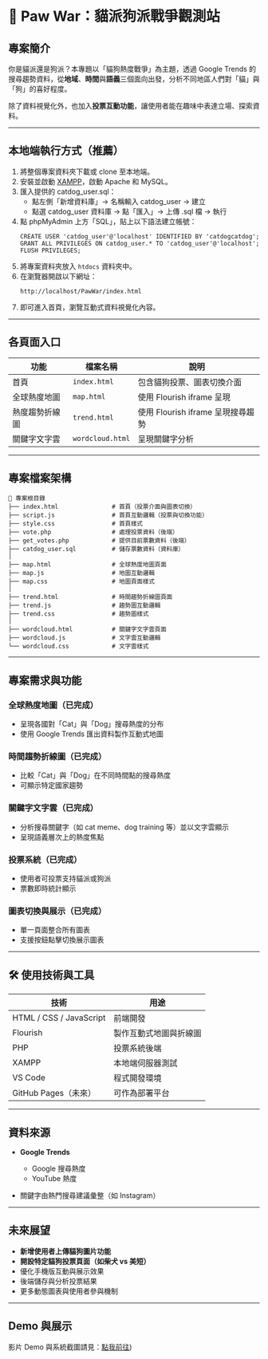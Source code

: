 # 🐾 Paw War：貓派狗派戰爭觀測站

## 專案簡介

你是貓派還是狗派？本專題以「貓狗熱度戰爭」為主題，透過 Google Trends 的搜尋趨勢資料，從**地域**、**時間**與**語義**三個面向出發，分析不同地區人們對「貓」與「狗」的喜好程度。

除了資料視覺化外，也加入**投票互動功能**，讓使用者能在趣味中表達立場、探索資料。

---

##  本地端執行方式（推薦）

1. 將整個專案資料夾下載或 clone 至本地端。
2. 安裝並啟動 [XAMPP](https://www.apachefriends.org/index.html)，啟動 Apache 和 MySQL。 
3. 匯入提供的 catdog_user.sql：
   * 點左側「新增資料庫」→ 名稱輸入 catdog_user → 建立
   * 點選 catdog_user 資料庫 → 點「匯入」→ 上傳 .sql 檔 → 執行
4. 點 phpMyAdmin 上方「SQL」，貼上以下語法建立帳號：
   ```
   CREATE USER 'catdog_user'@'localhost' IDENTIFIED BY 'catdogcatdog';
   GRANT ALL PRIVILEGES ON catdog_user.* TO 'catdog_user'@'localhost';
   FLUSH PRIVILEGES;
   ```
5. 將專案資料夾放入 `htdocs` 資料夾中。
6. 在瀏覽器開啟以下網址：
   ```
   http://localhost/PawWar/index.html
   ```
7. 即可進入首頁，瀏覽互動式資料視覺化內容。

---

##  各頁面入口

| 功能         | 檔案名稱             | 說明                    |
| ---------- | ---------------- | --------------------- |
|  首頁      | `index.html`     | 包含貓狗投票、圖表切換介面         |
|  全球熱度地圖  | `map.html`       | 使用 Flourish iframe 呈現 |
|  熱度趨勢折線圖 | `trend.html`     | 使用 Flourish iframe 呈現搜尋趨勢    |
|  關鍵字文字雲  | `wordcloud.html` | 呈現關鍵字分析   |

---

##  專案檔案架構

```
📁 專案根目錄
├── index.html               # 首頁（投票介面與圖表切換）
├── script.js                # 首頁互動邏輯（投票與切換功能）
├── style.css                # 首頁樣式
├── vote.php                 # 處理投票資料（後端）
├── get_votes.php            # 提供目前票數資料（後端）
├── catdog_user.sql          # 儲存票數資料（資料庫）
│
├── map.html                 # 全球熱度地圖頁面
├── map.js                   # 地圖互動邏輯
├── map.css                  # 地圖頁面樣式
│
├── trend.html               # 時間趨勢折線圖頁面
├── trend.js                 # 趨勢圖互動邏輯
├── trend.css                # 趨勢圖樣式
│
├── wordcloud.html           # 關鍵字文字雲頁面
├── wordcloud.js             # 文字雲互動邏輯
└── wordcloud.css            # 文字雲樣式
```

---

## 專案需求與功能

###  全球熱度地圖（已完成）

* 呈現各國對「Cat」與「Dog」搜尋熱度的分布
* 使用 Google Trends 匯出資料製作互動式地圖

###  時間趨勢折線圖（已完成）

* 比較「Cat」與「Dog」在不同時間點的搜尋熱度
* 可顯示特定國家趨勢

###  關鍵字文字雲（已完成）

* 分析搜尋關鍵字（如 cat meme、dog training 等）並以文字雲顯示
* 呈現語義層次上的熱度焦點

###  投票系統（已完成）

* 使用者可投票支持貓派或狗派
* 票數即時統計顯示

###  圖表切換與展示（已完成）

* 單一頁面整合所有圖表
* 支援按鈕點擊切換展示圖表

---

## 🛠️ 使用技術與工具

| 技術                      | 用途          |
| ----------------------- | ----------- |
| HTML / CSS / JavaScript | 前端開發        |
| Flourish                | 製作互動式地圖與折線圖 |
| PHP                     | 投票系統後端 |
| XAMPP                   | 本地端伺服器測試    |
| VS Code                 | 程式開發環境      |
| GitHub Pages（未來）        | 可作為部署平台     |

---

##  資料來源

* **Google Trends**

  * Google 搜尋熱度
  * YouTube 熱度
* 關鍵字由熱門搜尋建議彙整（如 Instagram）

---

##  未來展望

*  **新增使用者上傳貓狗圖片功能**
*  **開設特定貓狗投票頁面（如柴犬 vs 美短）**
*  優化手機版互動與展示效果
*  後端儲存與分析投票結果
*  更多動態圖表與使用者參與機制

---

##  Demo 與展示

影片 Demo 與系統截圖請見：[點我前往](https://www.canva.com/design/DAGmxE2G1qY/bqAA8mcT-gMmMCZSmYy-eA/edit?utm_content=DAGmxE2G1qY&utm_campaign=designshare&utm_medium=link2&utm_source=sharebutton))
